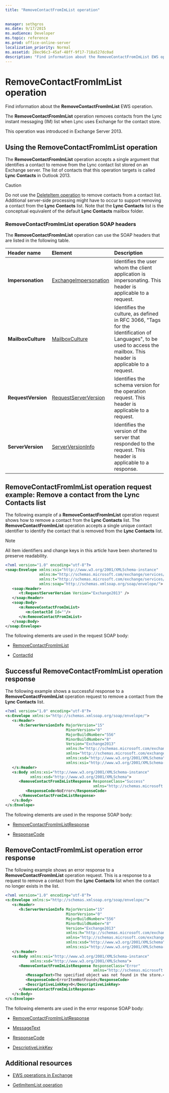 ```yaml
---
title: "RemoveContactFromImList operation"
 
 
manager: sethgros
ms.date: 9/17/2015
ms.audience: Developer
ms.topic: reference
ms.prod: office-online-server
localization_priority: Normal
ms.assetid: 28ec96c3-45af-48ff-9f17-718a527dc0ad
description: "Find information about the RemoveContactFromImList EWS operation."
---
```


# RemoveContactFromImList operation

Find information about the **RemoveContactFromImList** EWS operation. 
  
The **RemoveContactFromImList** operation removes contacts from the Lync instant messaging (IM) list when Lync uses Exchange for the contact store. 
  
This operation was introduced in Exchange Server 2013.
  
## Using the RemoveContactFromImList operation

The **RemoveContactFromImList** operation accepts a single argument that identifies a contact to remove from the Lync contact list stored on an Exchange server. The list of contacts that this operation targets is called **Lync Contacts** in Outlook 2013. 
  
> [!CAUTION]
> Do not use the [DeleteItem operation](deleteitem-operation.md) to remove contacts from a contact list. Additional server-side processing might have to occur to support removing a contact from the **Lync Contacts** list. Note that the **Lync Contacts** list is the conceptual equivalent of the default **Lync Contacts** mailbox folder. 
  
### RemoveContactFromImList operation SOAP headers

The **RemoveContactFromImList** operation can use the SOAP headers that are listed in the following table. 
  
|**Header name**|**Element**|**Description**|
|:-----|:-----|:-----|
|**Impersonation** <br/> |[ExchangeImpersonation](exchangeimpersonation.md) <br/> |Identifies the user whom the client application is impersonating. This header is applicable to a request.  <br/> |
|**MailboxCulture** <br/> |[MailboxCulture](mailboxculture.md) <br/> |Identifies the culture, as defined in RFC 3066, "Tags for the Identification of Languages", to be used to access the mailbox. This header is applicable to a request.  <br/> |
|**RequestVersion** <br/> |[RequestServerVersion](requestserverversion.md) <br/> |Identifies the schema version for the operation request. This header is applicable to a request.  <br/> |
|**ServerVersion** <br/> |[ServerVersionInfo](serverversioninfo.md) <br/> |Identifies the version of the server that responded to the request. This header is applicable to a response.  <br/> |
   
## RemoveContactFromImList operation request example: Remove a contact from the Lync Contacts list

The following example of a **RemoveContactFromImList** operation request shows how to remove a contact from the **Lync Contacts** list. The **RemoveContactFromImList** operation accepts a single unique contact identifier to identify the contact that is removed from the **Lync Contacts** list. 
  
> [!NOTE]
> All item identifiers and change keys in this article have been shortened to preserve readability. 
  
```XML
<?xml version="1.0" encoding="utf-8"?>
<soap:Envelope xmlns:xsi="http://www.w3.org/2001/XMLSchema-instance"
               xmlns:m="http://schemas.microsoft.com/exchange/services/2006/messages"
               xmlns:t="http://schemas.microsoft.com/exchange/services/2006/types"
               xmlns:soap="http://schemas.xmlsoap.org/soap/envelope/">
   <soap:Header>
      <t:RequestServerVersion Version="Exchange2013" />
   </soap:Header>
   <soap:Body>
      <m:RemoveContactFromImList>
         <m:ContactId Id=""/>
      </m:RemoveContactFromImList>
   </soap:Body>
</soap:Envelope>

```

The following elements are used in the request SOAP body:
  
- [RemoveContactFromImList](removecontactfromimlist.md)
    
- [ContactId](contactid.md)
    
## Successful RemoveContactFromImList operation response

The following example shows a successful response to a **RemoveContactFromImList** operation request to remove a contact from the **Lync Contacts** list. 
  
```XML
<?xml version="1.0" encoding="utf-8"?>
<s:Envelope xmlns:s="http://schemas.xmlsoap.org/soap/envelope/">
   <s:Header>
      <h:ServerVersionInfo MajorVersion="15" 
                           MinorVersion="0" 
                           MajorBuildNumber="556" 
                           MinorBuildNumber="8" 
                           Version="Exchange2013" 
                           xmlns:h="http://schemas.microsoft.com/exchange/services/2006/types" 
                           xmlns="http://schemas.microsoft.com/exchange/services/2006/types" 
                           xmlns:xsd="http://www.w3.org/2001/XMLSchema" 
                           xmlns:xsi="http://www.w3.org/2001/XMLSchema-instance"/>
   </s:Header>
   <s:Body xmlns:xsi="http://www.w3.org/2001/XMLSchema-instance" 
           xmlns:xsd="http://www.w3.org/2001/XMLSchema">
      <RemoveContactFromImListResponse ResponseClass="Success" 
                                       xmlns="http://schemas.microsoft.com/exchange/services/2006/messages">
         <ResponseCode>NoError</ResponseCode>
      </RemoveContactFromImListResponse>
   </s:Body>
</s:Envelope>
```

The following elements are used in the response SOAP body:
  
- [RemoveContactFromImListResponse](removecontactfromimlistresponse.md)
    
- [ResponseCode](responsecode.md)
    
## RemoveContactFromImList operation error response

The following example shows an error response to a **RemoveContactFromImList** operation request. This is a response to a request to remove a contact from the **Lync Contacts** list when the contact no longer exists in the list. 
  
```XML
<?xml version="1.0" encoding="utf-8"?>
<s:Envelope xmlns:s="http://schemas.xmlsoap.org/soap/envelope/">
   <s:Header>
      <h:ServerVersionInfo MajorVersion="15" 
                           MinorVersion="0" 
                           MajorBuildNumber="556" 
                           MinorBuildNumber="8" 
                           Version="Exchange2013" 
                           xmlns:h="http://schemas.microsoft.com/exchange/services/2006/types" 
                           xmlns="http://schemas.microsoft.com/exchange/services/2006/types" 
                           xmlns:xsd="http://www.w3.org/2001/XMLSchema" 
                           xmlns:xsi="http://www.w3.org/2001/XMLSchema-instance"/>
   </s:Header>
   <s:Body xmlns:xsi="http://www.w3.org/2001/XMLSchema-instance" 
           xmlns:xsd="http://www.w3.org/2001/XMLSchema">
      <RemoveContactFromImListResponse ResponseClass="Error" 
                                       xmlns="http://schemas.microsoft.com/exchange/services/2006/messages">
         <MessageText>The specified object was not found in the store.</MessageText>
         <ResponseCode>ErrorItemNotFound</ResponseCode>
         <DescriptiveLinkKey>0</DescriptiveLinkKey>
      </RemoveContactFromImListResponse>
   </s:Body>
</s:Envelope>

```

The following elements are used in the error response SOAP body:
  
- [RemoveContactFromImListResponse](removecontactfromimlistresponse.md)
    
- [MessageText](messagetext.md)
    
- [ResponseCode](responsecode.md)
    
- [DescriptiveLinkKey](descriptivelinkkey.md)
    
## Additional resources

- [EWS operations in Exchange](ews-operations-in-exchange.md)
    
- [GetImItemList operation](getimitemlist-operation.md)
    

